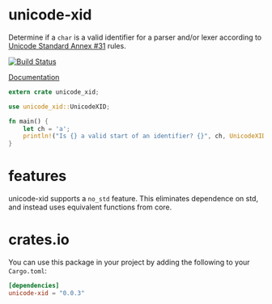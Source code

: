 # unicode-xid

Determine if a `char` is a valid identifier for a parser and/or lexer according to
[Unicode Standard Annex #31](http://www.unicode.org/reports/tr31/) rules.

[![Build Status](https://travis-ci.org/unicode-rs/unicode-xid.svg)](https://travis-ci.org/unicode-rs/unicode-xid)

[Documentation](https://unicode-rs.github.io/unicode-xid/unicode_xid/index.html)

```rust
extern crate unicode_xid;

use unicode_xid::UnicodeXID;

fn main() {
    let ch = 'a';
    println!("Is {} a valid start of an identifier? {}", ch, UnicodeXID::is_xid_start(ch));
}
```

# features

unicode-xid supports a `no_std` feature. This eliminates dependence
on std, and instead uses equivalent functions from core.

# crates.io

You can use this package in your project by adding the following
to your `Cargo.toml`:

```toml
[dependencies]
unicode-xid = "0.0.3"
```
